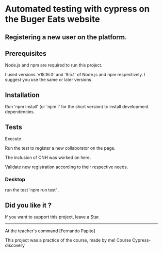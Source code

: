 # Automated testing with cypress on the Buger Eats website

## Registering a new user on the platform.

## Prerequisites

Node.js and npm are required to run this project.

I used versions 'v18.16.0' and '9.5.1' of Node.js and npm respectively.
I suggest you use the same or later versions.

## Installation

Run 'npm install' (or 'npm i' for the short version) to install development dependencies.

## Tests

Execute 

Run the test to register a new collaborator on the page.

The inclusion of CNH was worked on here.

Validate new registration according to their respective needs.

### Desktop

run the test 'npm run test' .

## Did you like it ?

If you want to support this project, leave a Star.
____

At the teacher's command [Fernando Papito]


This project was a practice of the course, made by me!
Course Cypress-discovery
